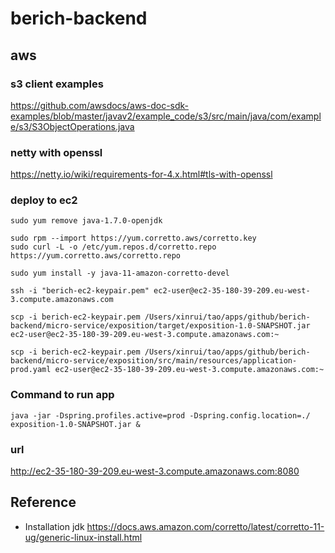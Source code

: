 # berich-backend

## aws
### s3 client examples
https://github.com/awsdocs/aws-doc-sdk-examples/blob/master/javav2/example_code/s3/src/main/java/com/example/s3/S3ObjectOperations.java

### netty with openssl
https://netty.io/wiki/requirements-for-4.x.html#tls-with-openssl

### deploy to ec2
 
    sudo yum remove java-1.7.0-openjdk
    
    sudo rpm --import https://yum.corretto.aws/corretto.key 
    sudo curl -L -o /etc/yum.repos.d/corretto.repo https://yum.corretto.aws/corretto.repo
    
    sudo yum install -y java-11-amazon-corretto-devel
    
    ssh -i "berich-ec2-keypair.pem" ec2-user@ec2-35-180-39-209.eu-west-3.compute.amazonaws.com
    
    scp -i berich-ec2-keypair.pem /Users/xinrui/tao/apps/github/berich-backend/micro-service/exposition/target/exposition-1.0-SNAPSHOT.jar ec2-user@ec2-35-180-39-209.eu-west-3.compute.amazonaws.com:~
   
    scp -i berich-ec2-keypair.pem /Users/xinrui/tao/apps/github/berich-backend/micro-service/exposition/src/main/resources/application-prod.yaml ec2-user@ec2-35-180-39-209.eu-west-3.compute.amazonaws.com:~

### Command to run app

    java -jar -Dspring.profiles.active=prod -Dspring.config.location=./ exposition-1.0-SNAPSHOT.jar &
    
### url

http://ec2-35-180-39-209.eu-west-3.compute.amazonaws.com:8080
    
## Reference
* Installation jdk https://docs.aws.amazon.com/corretto/latest/corretto-11-ug/generic-linux-install.html 
    
    